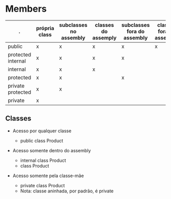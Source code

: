 # Members


|   	   .		|    própria class 	|   subclasses no assembly	| 	classes do assemply	|  subclasses fora do assembly	| classes fora do assembly	|
|  	  ---		|	---		|	     ---		|	       ---		|	     ---		|	    ---			|
| public 		| 	 x		|	      x			|		x		|	      x			|	     x			|
| protected internal 	| 	 x		|	      x			|		x		|	      x			|				|
| internal		|	 x		|	      x			|		x		|	      			|				|
| protected		|	 x		|	      x			|				|	      x			|				|
| private protected	|	 x		|	      x			|				|	      			|				|
| private	    	|	 x		|	      			|				|	      			|				|

## Classes

- Acesso por qualquer classe
  - public class Product

- Acesso somente dentro do assembly
  - internal class Product
  - class Product

- Acesso somente pela classe-mãe
  - private class Product
  - Nota: classe aninhada, por padrão, é private
